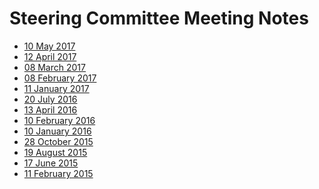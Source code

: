 Steering Committee Meeting Notes
================================

* <a href="meetingnotes/2017-05-10.html">10 May 2017</a>
* <a href="meetingnotes/2017-04-12.html">12 April 2017</a>
* <a href="meetingnotes/2017-03-08.html">08 March 2017</a>
* <a href="meetingnotes/2017-02-08.html">08 February 2017</a>
* <a href="meetingnotes/2017-01-11.html">11 January 2017</a>
* <a href="meetingnotes/2016-07-20.html">20 July 2016</a>
* <a href="meetingnotes/2016-04-13.html">13 April 2016</a>
* <a href="meetingnotes/2016-02-10.html">10 February 2016</a>
* <a href="meetingnotes/2016-01-10.html">10 January 2016</a>
* <a href="meetingnotes/2015-10-28.html">28 October 2015</a>
* <a href="meetingnotes/2015-08-19.html">19 August 2015</a>
* <a href="meetingnotes/2015-06-17.html">17 June 2015</a>
* <a href="meetingnotes/2015-02-11.html">11 February 2015</a>
